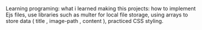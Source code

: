 Learning programing:
what i learned making this projects:
how to implement Ejs files, 
use libraries such as multer for local file storage,
using arrays to store data ( title , image-path , content ),
practiced CSS styling.
